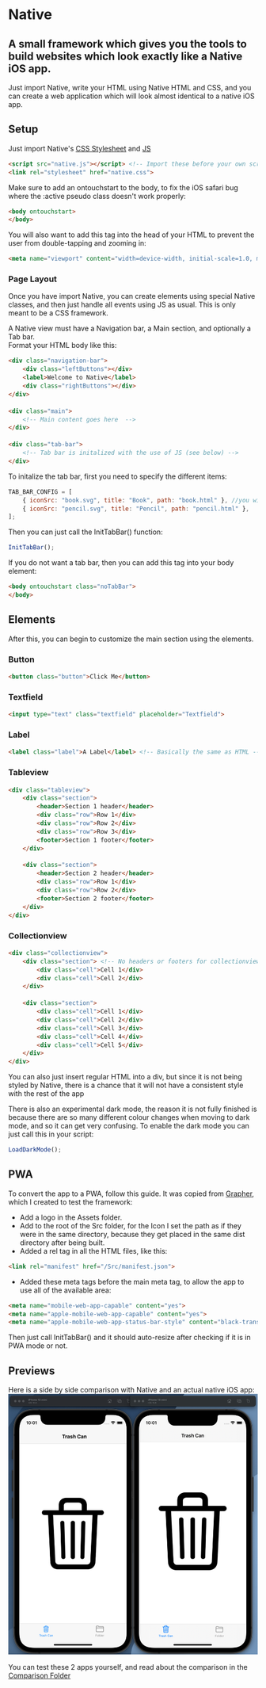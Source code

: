 # Native
## A small framework which gives you the tools to build websites which look exactly like a Native iOS app.

Just import Native, write your HTML using Native HTML and CSS, and you can create a web application which will look almost identical to a native iOS app.

## Setup
Just import Native's [CSS Stylesheet](Src/native.css) and [JS](Src/native.js)
```html
<script src="native.js"></script> <!-- Import these before your own scripts -->
<link rel="stylesheet" href="native.css">
```

Make sure to add an ontouchstart to the body, to fix the iOS safari bug where the :active pseudo class doesn't work properly:
```html
<body ontouchstart>
</body>
```

You will also want to add this tag into the head of your HTML to prevent the user from double-tapping and zooming in:
```html
<meta name="viewport" content="width=device-width, initial-scale=1.0, maximum-scale=1.0, user-scalable=no">
```

### Page Layout
Once you have import Native, you can create elements using special Native classes, and then just handle all events using JS as usual. This is only meant to be a CSS framework.

A Native view must have a Navigation bar, a Main section, and optionally a Tab bar.\
Format your HTML body like this:
```html
<div class="navigation-bar">
    <div class="leftButtons"></div>
    <label>Welcome to Native</label>
    <div class="rightButtons"></div>
</div>

<div class="main">
    <!-- Main content goes here  -->
</div>

<div class="tab-bar">
    <!-- Tab bar is initalized with the use of JS (see below) -->
</div>
```

To initalize the tab bar, first you need to specify the different items:
```javascript
TAB_BAR_CONFIG = [
    { iconSrc: "book.svg", title: "Book", path: "book.html" }, //you will need to have these icons and html files stored locally
    { iconSrc: "pencil.svg", title: "Pencil", path: "pencil.html" },
];
```
Then you can just call the InitTabBar() function:
```javascript
InitTabBar();
```

If you do not want a tab bar, then you can add this tag into your body element:
```html
<body ontouchstart class="noTabBar">
</body>
```

## Elements
After this, you can begin to customize the main section using the elements.

### Button
```html
<button class="button">Click Me</button>
```

### Textfield
```html
<input type="text" class="textfield" placeholder="Textfield">
```

### Label
```html
<label class="label">A Label</label> <!-- Basically the same as HTML -->
```


### Tableview
```html
<div class="tableview">
    <div class="section">
        <header>Section 1 header</header>
        <div class="row">Row 1</div>
        <div class="row">Row 2</div>
        <div class="row">Row 3</div>
        <footer>Section 1 footer</footer>
    </div>

    <div class="section">
        <header>Section 2 header</header>
        <div class="row">Row 1</div>
        <div class="row">Row 2</div>
        <footer>Section 2 footer</footer>
    </div>
</div>
```

### Collectionview
```html
<div class="collectionview">
    <div class="section"> <!-- No headers or footers for collectionviews-->
        <div class="cell">Cell 1</div>
        <div class="cell">Cell 2</div>
    </div>

    <div class="section">
        <div class="cell">Cell 1</div>
        <div class="cell">Cell 2</div>
        <div class="cell">Cell 3</div>
        <div class="cell">Cell 4</div>
        <div class="cell">Cell 5</div>
    </div>
</div>
```

You can also just insert regular HTML into a div, but since it is not being styled by Native, there is a chance that it will not have a consistent style with the rest of the app

There is also an experimental dark mode, the reason it is not fully finished is because there are so many different colour changes when moving to dark mode, and so it can get very confusing. To enable the dark mode you can just call this in your script:
```javascript
LoadDarkMode();
```

## PWA
To convert the app to a PWA, follow this guide. It was copied from [Grapher](https://github.com/aryaask/grapher), which I created to test the framework:
- Add a logo in the Assets folder.
- Add to the root of the Src folder, for the Icon I set the path as if they were in the same directory, because they get placed in the same dist directory after being built.
- Added a rel tag in all the HTML files, like this:
```html
<link rel="manifest" href="/Src/manifest.json">
```
- Added these meta tags before the main meta tag, to allow the app to use all of the available area:
```html
<meta name="mobile-web-app-capable" content="yes">
<meta name="apple-mobile-web-app-capable" content="yes">
<meta name="apple-mobile-web-app-status-bar-style" content="black-translucent">
```

Then just call InitTabBar() and it should auto-resize after checking if it is in PWA mode or not.

## Previews
Here is a side by side comparison with Native and an actual native iOS app:
![Comparison](Comparison/Result.png?raw=true)

You can test these 2 apps yourself, and read about the comparison in the [Comparison Folder](Comparison)